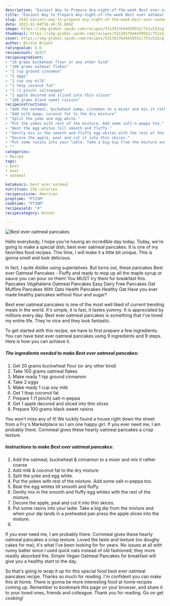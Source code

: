 ```yaml
---
description: "Easiest Way to Prepare Any-night-of-the-week Best ever oatmeal pancakes"
title: "Easiest Way to Prepare Any-night-of-the-week Best ever oatmeal pancakes"
slug: 5542-easiest-way-to-prepare-any-night-of-the-week-best-ever-oatmeal-pancakes
date: 2021-01-04T16:44:55.669Z
image: https://img-global.cpcdn.com/recipes/5313917644439552/751x532cq70/best-ever-oatmeal-pancakes-recipe-main-photo.jpg
thumbnail: https://img-global.cpcdn.com/recipes/5313917644439552/751x532cq70/best-ever-oatmeal-pancakes-recipe-main-photo.jpg
cover: https://img-global.cpcdn.com/recipes/5313917644439552/751x532cq70/best-ever-oatmeal-pancakes-recipe-main-photo.jpg
author: Birdie Bryant
ratingvalue: 4.6
reviewcount: 16327
recipeingredient:
- "20 grams buckwheat flour or any other kind"
- "100 grams oatmeal flakes"
- "1 tsp ground cinnamon"
- "2 eggs"
- "1 cup soy milk"
- "1 tbsp coconut fat"
- "1 (1 pinch) saltnpeppa"
- "1 apple decored and sliced into thin slices"
- "100 grams black sweet raisins"
recipeinstructions:
- "Add the oatmeal, buckwheat &amp; cinnamon to a mixer and mix it rather coarse"
- "Add milk &amp; coconut fat to the dry mixture"
- "Split the yoke and egg white."
- "Put the yokes with rest of the mixture. Add some salt-n-peppa too."
- "Beat the egg whites till smooth and fluffy."
- "Gently mix in the smooth and fluffy egg whites with the rest of the mixture."
- "Decore the apple, peal and cut it into thin skices."
- "Put some rasins into your ladle. Take a big dip from the mixture and when your dip lands in a preheated pan press the apple slices into the mixture."
- ""
categories:
- Recipe
tags:
- best
- ever
- oatmeal

katakunci: best ever oatmeal 
nutrition: 256 calories
recipecuisine: American
preptime: "PT25M"
cooktime: "PT38M"
recipeyield: "4"
recipecategory: Dinner

---
```



![Best ever oatmeal pancakes](https://img-global.cpcdn.com/recipes/5313917644439552/751x532cq70/best-ever-oatmeal-pancakes-recipe-main-photo.jpg)

Hello everybody, I hope you're having an incredible day today. Today, we're going to make a special dish, best ever oatmeal pancakes. It is one of my favorites food recipes. This time, I will make it a little bit unique. This is gonna smell and look delicious.

In fact, I quite dislike using superlatives. But turns out, these pancakes Best ever Oatmeal Pancakes - Fluffy and ready to mop up all the maple syrup or sauce you can pour on them! You MUST try them for breakfast this. Pancakes Végétaliens Oatmeal Pancakes Easy Dairy Free Pancakes Oat Muffins Pancakes With Oats Health Pancakes Healthy Oat Have you ever made healthy pancakes without flour and sugar?

Best ever oatmeal pancakes is one of the most well liked of current trending meals in the world. It's simple, it is fast, it tastes yummy. It is appreciated by millions every day. Best ever oatmeal pancakes is something that I've loved my entire life. They're nice and they look fantastic.


To get started with this recipe, we have to first prepare a few ingredients. You can have best ever oatmeal pancakes using 9 ingredients and 9 steps. Here is how you can achieve it.

<!--inarticleads1-->

##### The ingredients needed to make Best ever oatmeal pancakes:

1. Get 20 grams buckwheat flour (or any other kind)
1. Take 100 grams oatmeal flakes
1. Make ready 1 tsp ground cinnamon
1. Take 2 eggs
1. Make ready 1 cup soy milk
1. Get 1 tbsp coconut fat
1. Prepare 1 (1 pinch) salt-n-peppa
1. Get 1 apple decored and sliced into thin slices
1. Prepare 100 grams black sweet raisins


You won&#39;t miss any of it! We luckily found a house right down the street from a Fry&#39;s Marketplace so I am one happy girl. If you ever need me, I am probably there. Cornmeal gives these hearty oatmeal pancakes a crisp texture. 

<!--inarticleads2-->

##### Instructions to make Best ever oatmeal pancakes:

1. Add the oatmeal, buckwheat &amp; cinnamon to a mixer and mix it rather coarse
1. Add milk &amp; coconut fat to the dry mixture
1. Split the yoke and egg white.
1. Put the yokes with rest of the mixture. Add some salt-n-peppa too.
1. Beat the egg whites till smooth and fluffy.
1. Gently mix in the smooth and fluffy egg whites with the rest of the mixture.
1. Decore the apple, peal and cut it into thin skices.
1. Put some rasins into your ladle. Take a big dip from the mixture and when your dip lands in a preheated pan press the apple slices into the mixture.
1. 


If you ever need me, I am probably there. Cornmeal gives these hearty oatmeal pancakes a crisp texture. Loved the taste and texture (no doughy cakes for me); it&#39;s what I&#39;ve been looking for for years. No issues at all with runny batter since I used quick oats instead of old fashioned; they more readily absorbed the. Simple Vegan Oatmeal Pancakes for breakfast will give you a healthy start to the day. 

So that's going to wrap it up for this special food best ever oatmeal pancakes recipe. Thanks so much for reading. I'm confident you can make this at home. There is gonna be more interesting food at home recipes coming up. Remember to bookmark this page on your browser, and share it to your loved ones, friends and colleague. Thank you for reading. Go on get cooking!
